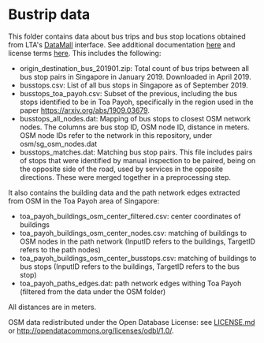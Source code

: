 # Bustrip data

This folder contains data about bus trips and bus stop locations obtained from LTA's [DataMall](https://www.mytransport.sg/content/mytransport/home/dataMall.html) interface. See additional documentation [here](https://www.mytransport.sg/content/dam/datamall/datasets/LTA_DataMall_API_User_Guide.pdf) and license terms [here](https://www.mytransport.sg/content/mytransport/home/dataMall/SingaporeOpenDataLicence.html). This includes the following:

 - origin_destination_bus_201901.zip: Total count of bus trips between all bus stop pairs in Singapore in January 2019. Downloaded in April 2019.
 - busstops.csv: List of all bus stops in Singapore as of September 2019.
 - busstops_toa_payoh.csv: Subset of the previous, including the bus stops identified to be in Toa Payoh, specifically in the region used in the paper https://arxiv.org/abs/1909.03679.
 - busstops_all_nodes.dat: Mapping of bus stops to closest OSM network nodes. The columns are bus stop ID, OSM node ID, distance in meters. OSM node IDs refer to the network in this repository, under osm/sg_osm_nodes.dat
 - busstops_matches.dat: Matching bus stop pairs. This file includes pairs of stops that were identified by manual inspection to be paired, being on the opposite side of the road, used by services in the opposite directions. These were merged together in a preprocessing step.

It also contains the building data and the path network edges extracted from OSM in the Toa Payoh area of Singapore:

 - toa_payoh_buildings_osm_center_filtered.csv: center coordinates of buildings
 - toa_payoh_buildings_osm_center_nodes.csv: matching of buildings to OSM nodes in the path network (InputID refers to the buildings, TargetID refers to the path nodes)
 - toa_payoh_buildings_osm_center_busstops.csv: matching of buildings to bus stops  (InputID refers to the buildings, TargetID refers to the bus stop)
 - toa_payoh_paths_edges.dat: path network edges withing Toa Payoh (filtered from the data under the OSM folder)

All distances are in meters.

OSM data redistributed under the Open Database License: see [LICENSE.md](https://github.com/dkondor/bikesharing_data/blob/master/osm/LICENSE.md) or http://opendatacommons.org/licenses/odbl/1.0/.

